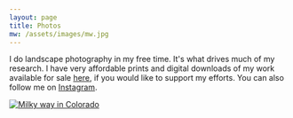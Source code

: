 ```yaml
---
layout: page
title: Photos
mw: /assets/images/mw.jpg
---
```


I do landscape photography in my free time. It's what drives much of my research. I have very affordable prints and digital downloads of my work available for sale <a href="https://www.acfreeman.photo/" target="_blank">here</a>, if you would like to support my efforts. You can also follow me on <a href="https://www.instagram.com/acfreeman/" targe="_blank">Instagram</a>.

<a href="https://www.acfreeman.photo/" target="_blank">
    <img src="{{ page.mw }}" alt="Milky way in Colorado" class="center">
</a>
